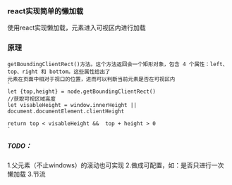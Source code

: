 ### react实现简单的懒加载
 使用react实现懒加载，元素进入可视区内进行加载
### 原理
    getBoundingClientRect()方法。这个方法返回会一个矩形对象，包含 4 个属性：left、top、right 和 bottom。这些属性给出了
    元素在页面中相对于视口的位置，进而可以判断当前元素是否在可视区内
    ` 
    let {top,height} = node.getBoundingClientRect()
    //获取可视区域高度
    let visableHeight = window.innerHeight || document.documentElement.clientHeight

    return top < visableHeight &&  top + height > 0
    `
##### TODO：
1.父元素（不止windows）的滚动也可实现
2.做成可配置，如：是否只进行一次懒加载
3.节流
